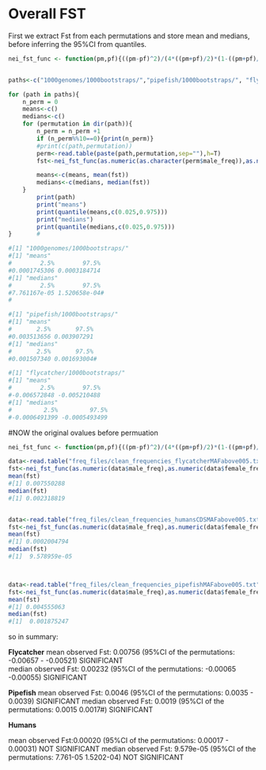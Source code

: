# Overall FST

First we extract  Fst from each permutations and store mean and medians, before inferring the 95%CI from quantiles.
```r
nei_fst_func <- function(pm,pf){((pm-pf)^2)/(4*((pm+pf)/2)*(1-((pm+pf)/2)))}


paths<-c("1000genomes/1000bootstraps/","pipefish/1000bootstraps/", "flycatcher/1000bootstraps/")

for (path in paths){
	n_perm = 0
	means<-c()
	medians<-c()
	for (permutation in dir(path)){
		n_perm = n_perm +1
		if (n_perm%%10==0){print(n_perm)}
		#print(c(path,permutation))
		perm<-read.table(paste(path,permutation,sep=""),h=T)
		fst<-nei_fst_func(as.numeric(as.character(perm$male_freq)),as.numeric(as.character(perm$female_freq)))

		means<-c(means, mean(fst))
		medians<-c(medians, median(fst))
	}
		print(path)
		print("means")
		print(quantile(means,c(0.025,0.975)))
		print("medians")
		print(quantile(medians,c(0.025,0.975)))
}		#

#[1] "1000genomes/1000bootstraps/"
#[1] "means"
#        2.5%        97.5%
#0.0001745306 0.0003184714
#[1] "medians"
#        2.5%        97.5%
#7.761167e-05 1.520658e-04#
#

#[1] "pipefish/1000bootstraps/"
#[1] "means"
#       2.5%       97.5%
#0.003513656 0.003907291
#[1] "medians"
#       2.5%       97.5%
#0.001507340 0.001693004#

#[1] "flycatcher/1000bootstraps/"
#[1] "means"
#        2.5%        97.5%
#-0.006572848 -0.005210488
#[1] "medians"
#         2.5%         97.5%
#-0.0006491399 -0.0005493499

```
#NOW the original ovalues before permuation

```r
nei_fst_func <- function(pm,pf){((pm-pf)^2)/(4*((pm+pf)/2)*(1-((pm+pf)/2)))}

data<-read.table("freq_files/clean_frequencies_flycatcherMAFabove005.txt",h=T)
fst<-nei_fst_func(as.numeric(data$male_freq),as.numeric(data$female_freq))
mean(fst)
#[1] 0.007550288
median(fst)
#[1] 0.002318819


data<-read.table("freq_files/clean_frequencies_humansCDSMAFabove005.txt",h=T)
fst<-nei_fst_func(as.numeric(data$male_freq),as.numeric(data$female_freq))
mean(fst)
#[1] 0.0002004794
median(fst)
#[1]  9.578959e-05



data<-read.table("freq_files/clean_frequencies_pipefishMAFabove005.txt",h=T)
fst<-nei_fst_func(as.numeric(data$male_freq),as.numeric(data$female_freq))
mean(fst)
#[1] 0.004555063
median(fst)
#[1]  0.001875247
```

so in summary:


**Flycatcher**
mean observed Fst: 0.00756 (95%CI of the permutations: -0.00657 - -0.00521) SIGNIFICANT  
median observed Fst: 0.00232  (95%CI of the permutations: -0.00065 -0.00055) SIGNIFICANT

**Pipefish**
mean observed Fst: 0.0046 (95%CI of the permutations: 0.0035 - 0.0039) SIGNIFICANT
median observed Fst: 0.0019  (95%CI of the permutations: 0.0015 0.0017#) SIGNIFICANT 


**Humans**

mean observed Fst:0.00020 (95%CI of the permutations: 0.00017 - 0.00031)  NOT SIGNIFICANT 
median observed Fst:  9.579e-05  (95%CI of the permutations: 7.761-05 1.5202-04) NOT SIGNIFICANT 





